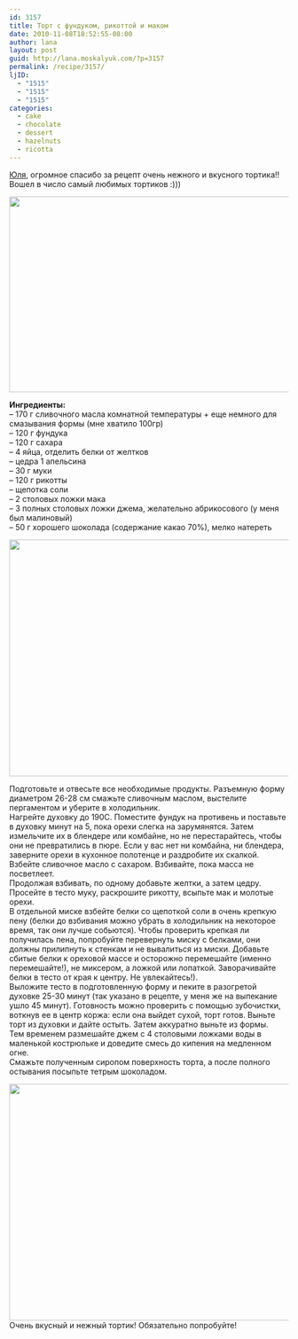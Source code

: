 ```yaml
---
id: 3157
title: Торт с фундуком, рикоттой и маком
date: 2010-11-08T18:52:55-08:00
author: lana
layout: post
guid: http://lana.moskalyuk.com/?p=3157
permalink: /recipe/3157/
ljID:
  - "1515"
  - "1515"
  - "1515"
categories:
  - cake
  - chocolate
  - dessert
  - hazelnuts
  - ricotta
---
```

[Юля](http://cooking-time.livejournal.com/7746.html), огромное спасибо за рецепт очень нежного и вкусного тортика!! Вошел в число самый любимых тортиков :)))

<img loading="lazy" class="alignnone" title="hazelnut and ricotta cake" src="http://farm2.static.flickr.com/1312/5156927311_6043eb1af4_z.jpg" alt="" width="640" height="353" /> 

**Ингредиенты:**  
&#8211; 170 г сливочного масла комнатной температуры + еще немного для смазывания формы (мне хватило 100гр)  
&#8211; 120 г фундука  
&#8211; 120 г сахара  
&#8211; 4 яйца, отделить белки от желтков  
&#8211; цедра 1 апельсина  
&#8211; 30 г муки  
&#8211; 120 г рикотты  
&#8211; щепотка соли  
&#8211; 2 столовых ложки мака  
&#8211; 3 полных столовых ложки джема, желательно абрикосового (у меня был малиновый)  
&#8211; 50 г хорошего шоколада (содержание какао 70%), мелко натереть

<img loading="lazy" class="alignnone" title="ricotta cake" src="http://farm2.static.flickr.com/1370/5156922793_1c84b14a70_z.jpg" alt="" width="640" height="427" /> 

Подготовьте и отвесьте все необходимые продукты. Разъемную форму диаметром 26-28 см смажьте сливочным маслом, выстелите пергаментом и уберите в холодильник.  
Нагрейте духовку до 190С. Поместите фундук на противень и поставьте в духовку минут на 5, пока орехи слегка на зарумянятся. Затем измельчите их в блендере или комбайне, но не перестарайтесь, чтобы они не превратились в пюре. Если у вас нет ни комбайна, ни блендера, заверните орехи в кухонное полотенце и раздробите их скалкой.  
Взбейте сливочное масло с сахаром. Взбивайте, пока масса не посветлеет.  
Продолжая взбивать, по одному добавьте желтки, а затем цедру.  
Просейте в тесто муку, раскрошите рикотту, всыпьте мак и молотые орехи.  
В отдельной миске взбейте белки со щепоткой соли в очень крепкую пену (белки до взбивания можно убрать в холодильник на некоторое время, так они лучше собьются). Чтобы проверить крепкая ли получилась пена, попробуйте перевернуть миску с белками, они должны прилипнуть к стенкам и не вывалиться из миски. Добавьте сбитые белки к ореховой массе и осторожно перемешайте (именно перемешайте!), не миксером, а ложкой или лопаткой. Заворачивайте белки в тесто от края к центру. Не увлекайтесь!).  
Выложите тесто в подготовленную форму и пеките в разогретой духовке 25-30 минут (так указано в рецепте, у меня же на выпекание ушло 45 минут). Готовность можно проверить с помощью зубочистки, воткнув ее в центр коржа: если она выйдет сухой, торт готов. Выньте торт из духовки и дайте остыть. Затем аккуратно выньте из формы.  
Тем временем размешайте джем с 4 столовыми ложками воды в маленькой кострюльке и доведите смесь до кипения на медленном огне.  
Смажьте полученным сиропом поверхность торта, а после полного остывания посыпьте тетрым шоколадом.

<img loading="lazy" class="alignnone" title="ricotta cake" src="http://farm2.static.flickr.com/1395/5157537160_c16b80459b_z.jpg" alt="" width="640" height="427" />  
Очень вкусный и нежный тортик! Обязательно попробуйте!